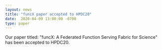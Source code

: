 ```yaml
---
layout: news
title: "funcX paper accepted to HPDC20"
date:  2020-04-09 13:00:00 -0700
type: paper
---
```


Our paper titled: "funcX: A Federated Function Serving Fabric for Science" has been accepted to HPDC20.
